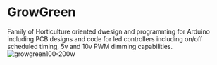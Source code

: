 # GrowGreen
Family of Horticulture oriented dwesign and programming
for Arduino including PCB designs and code for led controllers
including on/off scheduled timing, 5v and 10v PWM dimming capabilities.
![growgreen100-200w](https://user-images.githubusercontent.com/30191216/29794484-c85f4d3a-8c0d-11e7-8665-300d6e8329e6.JPG)
